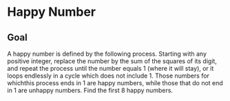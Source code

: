 # Happy Number

## Goal

A happy number is defined by the following process. Starting with any positive integer, replace the number by the sum of the squares of its digit, and repeat the process until the number equals 1 (where it will stay), or it loops endlessly in a cycle which does not  include 1. Those numbers for whichthis process ends in 1 are happy numbers, while those that do not end in 1 are unhappy numbers. Find the first 8 happy numbers.
